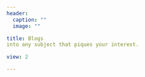 ```yaml
---
header:
  caption: ""
  image: ""

title: Blogs                                                                                                                                          Greetings Folks! I've compiled insights on various topics throughout the years. Take a look, and feel free to reach out for a casual chat or a deeper dive
into any subject that piques your interest.

view: 2

---
```

